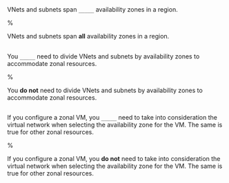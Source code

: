 ##

VNets and subnets span `_____` availability zones in a region.

%

VNets and subnets span **all** availability zones in a region.

##

You `_____` need to divide VNets and subnets by availability zones to accommodate zonal resources.

%

You **do not** need to divide VNets and subnets by availability zones to accommodate zonal resources.

##

If you configure a zonal VM, you `_____` need to take into consideration the virtual network when selecting the availability zone for the VM. The same is true for other zonal resources.

%

If you configure a zonal VM, you **do not** need to take into consideration the virtual network when selecting the availability zone for the VM. The same is true for other zonal resources.
